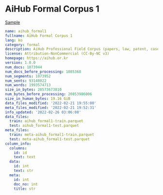 # AiHub Formal Corpus 1
 
[Sample](../sample/aihub_formal1.txt)
 
<!-- MARKDOWN-AUTO-DOCS:START (CODE:src=../../../ekorpkit/resources/corpora/aihub_formal1.yaml) -->
<!-- The below code snippet is automatically added from ../../../ekorpkit/resources/corpora/aihub_formal1.yaml -->
```yaml
name: aihub_formal1
fullname: AiHub Formal Corpus 1
lang: ko
category: formal
description: AiHub Professional Field Corpus (papers, law, patent, case, etc.)
license: Attribution-NonCommercial (CC-By-NC v3)
homepage: https://aihub.or.kr
version: 1.0.0
num_docs: 1073944
num_docs_before_processing: 1085368
num_segments: 1073952
num_sents: 93148022
num_words: 1993574713
size_in_bytes: 20573673810
num_bytes_before_processing: 20853986006
size_in_human_bytes: 19.16 GiB
data_files_modified: '2022-02-21 19:55:00'
meta_files_modified: '2022-02-21 19:52:31'
info_updated: '2022-02-26 03:06:08'
data_files:
  train: aihub_formal1-train.parquet
  test: aihub_formal1-test.parquet
meta_files:
  train: meta-aihub_formal1-train.parquet
  test: meta-aihub_formal1-test.parquet
column_info:
  columns:
    id: id
    text: text
  data:
    id: int
    text: str
  meta:
    id: int
    doc_no: int
    title: str
```
<!-- MARKDOWN-AUTO-DOCS:END -->
